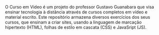 O Curso em Video é um projeto do professor Gustavo Guanabara que visa ensinar tecnologia à distância através de cursos completos em vídeo e material escrito. Este repositório armazena diversos exercícios dos seus cursos, que ensinam a criar sites, usando a linguagem de marcação hipertexto (HTML), folhas de estilo em cascata (CSS) e JavaSript (JS).


